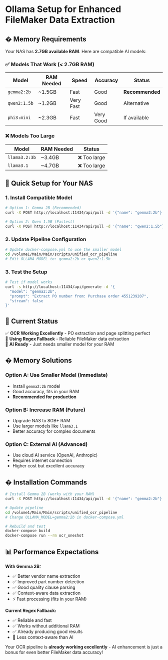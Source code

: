 # Ollama Setup for Enhanced FileMaker Data Extraction

## � **Memory Requirements**

Your NAS has **2.7GB available RAM**. Here are compatible AI models:

### ✅ **Models That Work (< 2.7GB RAM)**
| Model | RAM Needed | Speed | Accuracy | Status |
|-------|------------|-------|----------|---------|
| `gemma2:2b` | ~1.5GB | Fast | Good | **Recommended** |
| `qwen2:1.5b` | ~1.2GB | Very Fast | Good | Alternative |
| `phi3:mini` | ~2.3GB | Fast | Very Good | If available |

### ❌ **Models Too Large**
| Model | RAM Needed | Status |
|-------|------------|---------|
| `llama3.2:3b` | ~3.4GB | ❌ Too large |
| `llama3.1` | ~4.7GB | ❌ Too large |

## 🚀 **Quick Setup for Your NAS**

### 1. Install Compatible Model

```bash
# Option 1: Gemma 2B (Recommended)
curl -X POST http://localhost:11434/api/pull -d '{"name": "gemma2:2b"}'

# Option 2: Qwen 1.5B (Fastest)
curl -X POST http://localhost:11434/api/pull -d '{"name": "qwen2:1.5b"}'
```

### 2. Update Pipeline Configuration

```bash
# Update docker-compose.yml to use the smaller model
cd /volume1/Main/Main/scripts/unified_ocr_pipeline
# Edit OLLAMA_MODEL to: gemma2:2b or qwen2:1.5b
```

### 3. Test the Setup

```bash
# Test if model works
curl -s http://localhost:11434/api/generate -d '{
  "model": "gemma2:2b",
  "prompt": "Extract PO number from: Purchase order 4551239207",
  "stream": false
}'
```

## 🎯 **Current Status**

✅ **OCR Working Excellently** - PO extraction and page splitting perfect  
📝 **Using Regex Fallback** - Reliable FileMaker data extraction  
🤖 **AI Ready** - Just needs smaller model for your RAM

## � **Memory Solutions**

### Option A: Use Smaller Model (Immediate)
- Install `gemma2:2b` model
- Good accuracy, fits in your RAM
- **Recommended for production**

### Option B: Increase RAM (Future)
- Upgrade NAS to 8GB+ RAM
- Use larger models like `llama3.1`
- Better accuracy for complex documents

### Option C: External AI (Advanced)
- Use cloud AI service (OpenAI, Anthropic)
- Requires internet connection
- Higher cost but excellent accuracy

## � **Installation Commands**

```bash
# Install Gemma 2B (works with your RAM)
curl -X POST http://localhost:11434/api/pull -d '{"name": "gemma2:2b"}'

# Update pipeline
cd /volume1/Main/Main/scripts/unified_ocr_pipeline
# Change OLLAMA_MODEL=gemma2:2b in docker-compose.yml

# Rebuild and test
docker-compose build
docker-compose run --rm ocr_oneshot
```

## 📊 **Performance Expectations**

**With Gemma 2B:**
- ✅ Better vendor name extraction
- ✅ Improved part number detection
- ✅ Good quality clause parsing
- ✅ Context-aware data extraction
- ⚡ Fast processing (fits in your RAM)

**Current Regex Fallback:**
- ✅ Reliable and fast
- ✅ Works without additional RAM
- ✅ Already producing good results
- 📝 Less context-aware than AI

Your OCR pipeline is **already working excellently** - AI enhancement is just a bonus for even better FileMaker data accuracy!
